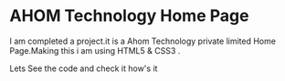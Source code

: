 <h1>AHOM Technology Home Page </h1>
<p> I am completed a project.it is a Ahom Technology private limited Home Page.Making this i am using HTML5 & CSS3 .</p>
<P>Lets See the code and check it how's it</P>
